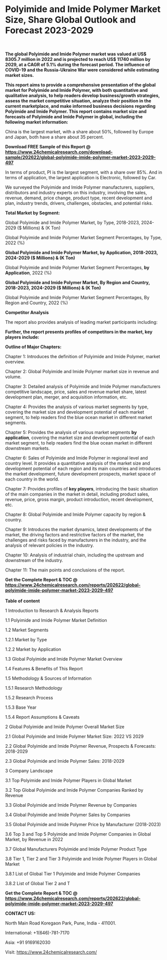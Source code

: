 <h1>Polyimide and Imide Polymer Market Size, Share Global Outlook and Forecast 2023-2029</h1><br/><p><strong>The global Polyimide and Imide Polymer market was valued at US$ 8305.7 million in 2022 and is projected to reach US$ 11740 million by 2029, at a <strong>CAGR</strong> of 5.1% during the forecast period. The influence of COVID-19 and the Russia-Ukraine War were considered while estimating market sizes.</strong></p><p><strong>This report aims to provide a comprehensive presentation of the global market for Polyimide and Imide Polymer, with both quantitative and qualitative analysis, to help readers develop business/growth strategies, assess the market competitive situation, analyze their position in the current marketplace, and make informed business decisions regarding Polyimide and Imide Polymer. This report contains market size and forecasts of Polyimide and Imide Polymer in global, including the following market information:</strong></p><p>China is the largest market, with a share about 50%, followed by Europe and Japan, both have a share about 35 percent.</p><div><b>Download FREE Sample of this Report @ <a href="https://www.24chemicalresearch.com/download-sample/202622/global-polyimide-imide-polymer-market-2023-2029-497">https://www.24chemicalresearch.com/download-sample/202622/global-polyimide-imide-polymer-market-2023-2029-497</a></b></div><p>In terms of product, PI is the largest segment, with a share over 85%. And in terms of application, the largest application is Electronic, followed by Car.</p><p>We surveyed the Polyimide and Imide Polymer manufacturers, suppliers, distributors and industry experts on this industry, involving the sales, revenue, demand, price change, product type, recent development and plan, industry trends, drivers, challenges, obstacles, and potential risks.</p><p><strong>Total Market by Segment:</strong></p><p>Global Polyimide and Imide Polymer Market, by Type, 2018-2023, 2024-2029 ($ Millions) & (K Ton)</p><p>Global Polyimide and Imide Polymer Market Segment Percentages, by Type, 2022 (%)</p><p><strong>Global Polyimide and Imide Polymer Market, <strong>by Application</strong>, 2018-2023, 2024-2029 ($ Millions) & (K Ton)</strong></p><p>Global Polyimide and Imide Polymer Market Segment Percentages, <strong>by Application</strong>, 2022 (%)</p><p><strong>Global Polyimide and Imide Polymer Market, By Region and Country, 2018-2023, 2024-2029 ($ Millions) & (K Ton)</strong></p><p>Global Polyimide and Imide Polymer Market Segment Percentages, By Region and Country, 2022 (%)</p><p><strong>Competitor Analysis</strong></p><p>The report also provides analysis of leading market participants including:</p><p><strong>Further, the report presents profiles of competitors in the market, <strong>key players</strong> include:</strong></p><p><strong>Outline of Major Chapters:</strong></p><p>Chapter 1: Introduces the definition of Polyimide and Imide Polymer, market overview.</p><p>Chapter 2: Global Polyimide and Imide Polymer market size in revenue and volume.</p><p>Chapter 3: Detailed analysis of Polyimide and Imide Polymer manufacturers competitive landscape, price, sales and revenue market share, latest development plan, merger, and acquisition information, etc.</p><p>Chapter 4: Provides the analysis of various market segments by type, covering the market size and development potential of each market segment, to help readers find the blue ocean market in different market segments.</p><p>Chapter 5: Provides the analysis of various market segments <strong>by application</strong>, covering the market size and development potential of each market segment, to help readers find the blue ocean market in different downstream markets.</p><p>Chapter 6: Sales of Polyimide and Imide Polymer in regional level and country level. It provides a quantitative analysis of the market size and development potential of each region and its main countries and introduces the market development, future development prospects, market space of each country in the world.</p><p>Chapter 7: Provides profiles of <strong>key players</strong>, introducing the basic situation of the main companies in the market in detail, including product sales, revenue, price, gross margin, product introduction, recent development, etc.</p><p>Chapter 8: Global Polyimide and Imide Polymer capacity by region & country.</p><p>Chapter 9: Introduces the market dynamics, latest developments of the market, the driving factors and restrictive factors of the market, the challenges and risks faced by manufacturers in the industry, and the analysis of relevant policies in the industry.</p><p>Chapter 10: Analysis of industrial chain, including the upstream and downstream of the industry.</p><p>Chapter 11: The main points and conclusions of the report.</p><div><b>Get the Complete Report & TOC @ <a href="https://www.24chemicalresearch.com/reports/202622/global-polyimide-imide-polymer-market-2023-2029-497">https://www.24chemicalresearch.com/reports/202622/global-polyimide-imide-polymer-market-2023-2029-497</a></b></div><br><b>Table of content</b><p>1 Introduction to Research & Analysis Reports<br />
 
  1.1 Polyimide and Imide Polymer Market Definition<br />
 
  1.2 Market Segments<br />
 
  1.2.1 Market by Type<br />
 
  1.2.2 Market by Application<br />
 
  1.3 Global Polyimide and Imide Polymer Market Overview<br />
 
  1.4 Features & Benefits of This Report<br />
 
  1.5 Methodology & Sources of Information<br />
 
  1.5.1 Research Methodology<br />
 
  1.5.2 Research Process<br />
 
  1.5.3 Base Year<br />
 
  1.5.4 Report Assumptions & Caveats<br />
 
 2 Global Polyimide and Imide Polymer Overall Market Size<br />
 
  2.1 Global Polyimide and Imide Polymer Market Size: 2022 VS 2029<br />
 
  2.2 Global Polyimide and Imide Polymer Revenue, Prospects & Forecasts: 2018-2029<br />
 
  2.3 Global Polyimide and Imide Polymer Sales: 2018-2029<br />
 
 3 Company Landscape<br />
 
  3.1 Top Polyimide and Imide Polymer Players in Global Market<br />
 
  3.2 Top Global Polyimide and Imide Polymer Companies Ranked by Revenue<br />
 
  3.3 Global Polyimide and Imide Polymer Revenue by Companies<br />
 
  3.4 Global Polyimide and Imide Polymer Sales by Companies<br />
 
  3.5 Global Polyimide and Imide Polymer Price by Manufacturer (2018-2023)<br />
 
  3.6 Top 3 and Top 5 Polyimide and Imide Polymer Companies in Global Market, by Revenue in 2022<br />
 
  3.7 Global Manufacturers Polyimide and Imide Polymer Product Type<br />
 
  3.8 Tier 1, Tier 2 and Tier 3 Polyimide and Imide Polymer Players in Global Market<br />
 
  3.8.1 List of Global Tier 1 Polyimide and Imide Polymer Companies<br />
 
  3.8.2 List of Global Tier 2 and T<br><div><b>Get the Complete Report & TOC @ <a href="https://www.24chemicalresearch.com/reports/202622/global-polyimide-imide-polymer-market-2023-2029-497">https://www.24chemicalresearch.com/reports/202622/global-polyimide-imide-polymer-market-2023-2029-497</a></b></div></p>
 
 <b>CONTACT US:</b><br>
 
 North Main Road Koregaon Park, Pune, India - 411001.<br/>
 
 International: +1(646)-781-7170<br/>
 
 Asia: +91 9169162030<br/>
 
 Visit: <a href="https://www.24chemicalresearch.com/">https://www.24chemicalresearch.com/</a>
 
 <br>